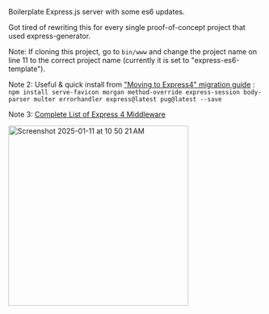 Boilerplate Express.js server with some es6 updates. 

Got tired of rewriting this for every single proof-of-concept project that used express-generator.

Note: If cloning this project, go to `bin/www` and change the project name on line 11 to the correct project name (currently it is set to "express-es6-template").

Note 2: Useful & quick install from ["Moving to Express4" migration guide](https://expressjs.com/en/guide/migrating-4.html#example-migration) : `npm install serve-favicon morgan method-override express-session body-parser multer errorhandler express@latest pug@latest --save`


Note 3: [Complete List of Express 4 Middleware](https://github.com/senchalabs/connect#middleware)


<img width="356" alt="Screenshot 2025-01-11 at 10 50 21 AM" src="https://github.com/user-attachments/assets/156b6b96-03b9-42a8-96d2-e26b605f362e" />

